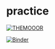 # practice

[![THEMOOOR](https://circleci.com/gh/themooor/practice/tree/circleci-project-setup.svg?style=svg)](https://github.com/themooor/practice/tree/circleci-project-setup)

[![Binder](https://mybinder.org/badge_logo.svg)](https://mybinder.org/v2/gh/themooor/practice/53967e5c190acb7c6091ffdd5cb4896968a4bdb8?filepath=task1_2.ipynb)
